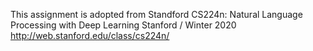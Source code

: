 This assignment is adopted from Standford CS224n: Natural Language Processing with Deep Learning
Stanford / Winter 2020 http://web.stanford.edu/class/cs224n/ 
